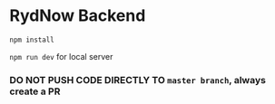 # RydNow Backend

`npm install`

`npm run dev` for local server

### DO NOT PUSH CODE DIRECTLY TO `master branch`, always create a PR